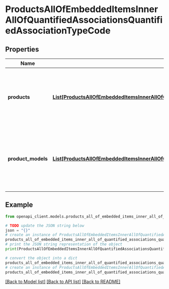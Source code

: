 # ProductsAllOfEmbeddedItemsInnerAllOfQuantifiedAssociationsQuantifiedAssociationTypeCode


## Properties

Name | Type | Description | Notes
------------ | ------------- | ------------- | -------------
**products** | [**List[ProductsAllOfEmbeddedItemsInnerAllOfQuantifiedAssociationsQuantifiedAssociationTypeCodeProductsInner]**](ProductsAllOfEmbeddedItemsInnerAllOfQuantifiedAssociationsQuantifiedAssociationTypeCodeProductsInner.md) | Array of objects containing product uuids and quantities with which the product is in relation | [optional] 
**product_models** | [**List[ProductsAllOfEmbeddedItemsInnerAllOfQuantifiedAssociationsQuantifiedAssociationTypeCodeProductModelsInner]**](ProductsAllOfEmbeddedItemsInnerAllOfQuantifiedAssociationsQuantifiedAssociationTypeCodeProductModelsInner.md) | Array of objects containing product model codes and quantities with which the product is in relation | [optional] 

## Example

```python
from openapi_client.models.products_all_of_embedded_items_inner_all_of_quantified_associations_quantified_association_type_code import ProductsAllOfEmbeddedItemsInnerAllOfQuantifiedAssociationsQuantifiedAssociationTypeCode

# TODO update the JSON string below
json = "{}"
# create an instance of ProductsAllOfEmbeddedItemsInnerAllOfQuantifiedAssociationsQuantifiedAssociationTypeCode from a JSON string
products_all_of_embedded_items_inner_all_of_quantified_associations_quantified_association_type_code_instance = ProductsAllOfEmbeddedItemsInnerAllOfQuantifiedAssociationsQuantifiedAssociationTypeCode.from_json(json)
# print the JSON string representation of the object
print(ProductsAllOfEmbeddedItemsInnerAllOfQuantifiedAssociationsQuantifiedAssociationTypeCode.to_json())

# convert the object into a dict
products_all_of_embedded_items_inner_all_of_quantified_associations_quantified_association_type_code_dict = products_all_of_embedded_items_inner_all_of_quantified_associations_quantified_association_type_code_instance.to_dict()
# create an instance of ProductsAllOfEmbeddedItemsInnerAllOfQuantifiedAssociationsQuantifiedAssociationTypeCode from a dict
products_all_of_embedded_items_inner_all_of_quantified_associations_quantified_association_type_code_from_dict = ProductsAllOfEmbeddedItemsInnerAllOfQuantifiedAssociationsQuantifiedAssociationTypeCode.from_dict(products_all_of_embedded_items_inner_all_of_quantified_associations_quantified_association_type_code_dict)
```
[[Back to Model list]](../README.md#documentation-for-models) [[Back to API list]](../README.md#documentation-for-api-endpoints) [[Back to README]](../README.md)


